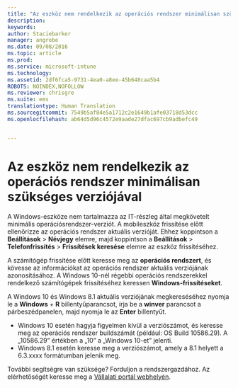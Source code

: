 ```yaml
---
title: "Az eszköz nem rendelkezik az operációs rendszer minimálisan szükséges verziójával | Microsoft Intune"
description: 
keywords: 
author: Staciebarker
manager: angrobe
ms.date: 09/08/2016
ms.topic: article
ms.prod: 
ms.service: microsoft-intune
ms.technology: 
ms.assetid: 2df6fca5-9731-4ea0-a8ee-45b648caa5b4
ROBOTS: NOINDEX,NOFOLLOW
ms.reviewer: chrisgre
ms.suite: ems
translationtype: Human Translation
ms.sourcegitcommit: 7549b5af84e5a1712c2e1649b1afe03718d53dcc
ms.openlocfilehash: ab64d5d96c4572e9aade27dfac697cb9adbefc49


---
```



# Az eszköz nem rendelkezik az operációs rendszer minimálisan szükséges verziójával

A Windows-eszköze nem tartalmazza az IT-részleg által megkövetelt minimális operációsrendszer-verziót. A mobileszköz frissítése előtt ellenőrizze az operációs rendszer aktuális verzióját. Ehhez koppintson a **Beállítások** &gt; **Névjegy** elemre, majd koppintson a **Beállítások** &gt; **Telefonfrissítés** &gt; **Frissítések keresése** elemre az eszköz frissítéséhez.

A számítógép frissítése előtt keresse meg az **operációs rendszert**, és kövesse az információkat az operációs rendszer aktuális verziójának azonosításához. A Windows 10-nél régebbi operációs rendszerekkel rendelkező számítógépek frissítéséhez keressen **Windows-frissítéseket**.

A Windows 10 és Windows 8.1 aktuális verziójának megkereséséhez nyomja le a **Windows** + **R** billentyűparancsot, írja be a **winver** parancsot a párbeszédpanelen, majd nyomja le az **Enter** billentyűt.

- Windows 10 esetén hagyja figyelmen kívül a verziószámot, és keresse meg az operációs rendszer buildszámát (például: OS Build 10586.29). A „10586.29” értékben a „10” a „Windows 10-et” jelenti.
- Windows 8.1 esetén keresse meg a verziószámot, amely a 8.1 helyett a 6.3.xxxx formátumban jelenik meg.

További segítségre van szüksége? Forduljon a rendszergazdához. Az elérhetőségét keresse meg a [Vállalati portál webhelyén](http://portal.manage.microsoft.com).





<!--HONumber=Sep16_HO2-->


